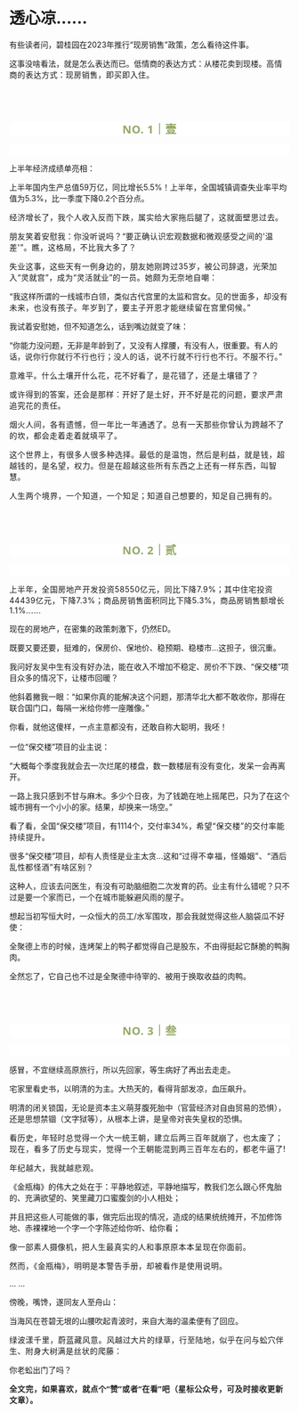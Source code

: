 # 透心凉......

<p style="visibility: visible;">有些读者问，碧桂园在2023年推行“现房销售”政策，怎么看待这件事。<br style="visibility: visible;"></p><p style="visibility: visible;">这事没啥看法，就是怎么表达而已。低情商的表达方式：从楼花卖到现楼。<span style="font-size: var(--articleFontsize); letter-spacing: 0.034em; visibility: visible;">高情商的表达方式：现房销售，即买即入住。</span></p><p style="visibility: visible;"><br style="visibility: visible;"></p><p style="visibility: visible;"><span style="font-size: var(--articleFontsize); letter-spacing: 0.034em; visibility: visible;"><br style="visibility: visible;"></span></p><p style="outline: 0px;letter-spacing: 0.544px;text-wrap: wrap;color: rgb(34, 34, 34);font-family: -apple-system-font, system-ui, &quot;Helvetica Neue&quot;, &quot;PingFang SC&quot;, &quot;Hiragino Sans GB&quot;, &quot;Microsoft YaHei UI&quot;, &quot;Microsoft YaHei&quot;, Arial, sans-serif;background-color: rgb(255, 255, 255);text-align: center;visibility: visible;"><span style="outline: 0px;font-weight: bold;line-height: 25px;color: rgb(149, 169, 103);font-size: 20px;visibility: visible;">NO. 1｜壹</span></p><p style="outline: 0px;letter-spacing: 0.544px;text-wrap: wrap;color: rgb(34, 34, 34);font-family: -apple-system-font, system-ui, &quot;Helvetica Neue&quot;, &quot;PingFang SC&quot;, &quot;Hiragino Sans GB&quot;, &quot;Microsoft YaHei UI&quot;, &quot;Microsoft YaHei&quot;, Arial, sans-serif;background-color: rgb(255, 255, 255);text-align: center;visibility: visible;"><br style="outline: 0px;visibility: visible;"></p><p style="visibility: visible;">上半年经济成绩单亮相：<br style="visibility: visible;"></p><p style="visibility: visible;">上半年国内生产总值59万亿，同比增长5.5%！上半年，全国城镇调查失业率平均值为5.3%，比一季度下降0.2个百分点。<span style="font-size: var(--articleFontsize); letter-spacing: 0.034em; visibility: visible;"></span></p><p style="visibility: visible;"><span style="font-size: var(--articleFontsize); letter-spacing: 0.034em; visibility: visible;">经济增长了，我个人收入反而下跌，属实给大家拖后腿了，这就面壁思过去。</span></p><p style="visibility: visible;"><span style="font-size: var(--articleFontsize); letter-spacing: 0.034em; visibility: visible;">朋友笑着安慰我：你没听说吗？“要正确认识宏观数据和微观感受之间的'温差'”。瞧，这格局，不比我大多了？<br style="visibility: visible;"></span></p><p style="visibility: visible;"><span style="font-size: var(--articleFontsize); letter-spacing: 0.034em; visibility: visible;">失业这事，这些天有一例身边的，朋友她刚跨过35岁，被公司辞退，光荣加入“灵就宫”，成为“灵活就业”的一员。她颇为无奈地自嘲：</span></p><p style="visibility: visible;"><span style="visibility: visible;">“我这样所谓的一线城市白领，类似古代宫里的太监和宫女。</span><span style="font-size: var(--articleFontsize); letter-spacing: 0.034em; visibility: visible;">见的世面多，却没有未来，也没有孩子。</span><span style="font-size: var(--articleFontsize); letter-spacing: 0.034em; visibility: visible;">年岁到了，要主子开恩才能继续留在宫里伺候。</span><span style="font-size: var(--articleFontsize); letter-spacing: 0.034em; visibility: visible;">”</span></p><p style="visibility: visible;">我试着安慰她，但不知道怎么，话到嘴边就变了味：</p><p style="visibility: visible;">“你能力没问题，无非是年龄到了，又没有人撑腰，有没有人，很重要。有人的话，<span style="font-size: var(--articleFontsize); letter-spacing: 0.034em; visibility: visible;">说你行你就行不行也行；没人的话，</span><span style="font-size: var(--articleFontsize); letter-spacing: 0.034em; visibility: visible;">说不行就不行行也不行。</span><span style="font-size: var(--articleFontsize); letter-spacing: 0.034em; visibility: visible;">不服不行。”</span></p><p style="visibility: visible;"><span style="font-size: var(--articleFontsize); letter-spacing: 0.034em; visibility: visible;">意难平。</span><span style="font-size: var(--articleFontsize); letter-spacing: 0.034em; visibility: visible;">什么土壤开什么花，花不好看了，是花错了，还是土壤错了？</span></p><p style="visibility: visible;"><span style="font-size: var(--articleFontsize); letter-spacing: 0.034em; visibility: visible;">或许得到的答案，还会是那样：</span><span style="font-size: var(--articleFontsize); letter-spacing: 0.034em; visibility: visible;">开好了是土好，开不好是花的问题，要求严肃追究花的责任。</span></p><p style="visibility: visible;"><span style="font-size: var(--articleFontsize); letter-spacing: 0.034em; visibility: visible;"><span style="letter-spacing: 0.578px; text-wrap: wrap; visibility: visible;">烟火人间，各有遗憾，但一年比一年通透了。</span><span style="font-size: var(--articleFontsize); letter-spacing: 0.034em; text-wrap: wrap; visibility: visible;">总有一天那些你曾认为跨越不了的坎，都会走着走着就填平了。</span></span></p><p style="visibility: visible;"><span style="letter-spacing: 0.578px; font-size: var(--articleFontsize); visibility: visible;">这个世界上，</span><span style="letter-spacing: 0.578px; font-size: var(--articleFontsize); visibility: visible;">有很多人很多种选择。</span><span style="letter-spacing: 0.578px; font-size: var(--articleFontsize); visibility: visible;">最低的是温饱，</span><span style="letter-spacing: 0.578px; font-size: var(--articleFontsize); visibility: visible;">然后是利益，就</span><span style="letter-spacing: 0.578px; font-size: var(--articleFontsize); visibility: visible;">是钱，超越钱的，是名望，权力。</span><span style="letter-spacing: 0.578px;font-size: var(--articleFontsize);">但是在超越这些所有东西之上还有一样东西，叫智慧。</span></p><p><span style="font-size: var(--articleFontsize);letter-spacing: 0.034em;"><span style="letter-spacing: 0.578px;text-wrap: wrap;"><span style="text-wrap: wrap;letter-spacing: 0.578px;">人生两个境界，一个知道，一个知足；</span><span style="text-wrap: wrap;letter-spacing: 0.578px;">知道自己想要的，知足自己拥有的。</span></span></span></p><p><span style="font-size: var(--articleFontsize);letter-spacing: 0.034em;"><br></span></p><p><span style="font-size: var(--articleFontsize);letter-spacing: 0.034em;"><br></span></p><p style="outline: 0px;letter-spacing: 0.544px;text-wrap: wrap;color: rgb(34, 34, 34);font-family: -apple-system-font, system-ui, &quot;Helvetica Neue&quot;, &quot;PingFang SC&quot;, &quot;Hiragino Sans GB&quot;, &quot;Microsoft YaHei UI&quot;, &quot;Microsoft YaHei&quot;, Arial, sans-serif;background-color: rgb(255, 255, 255);text-align: center;visibility: visible;"><span style="outline: 0px;font-weight: bold;line-height: 25px;color: rgb(149, 169, 103);font-size: 20px;visibility: visible;">NO. 2｜贰</span></p><p style="outline: 0px;letter-spacing: 0.544px;text-wrap: wrap;color: rgb(34, 34, 34);font-family: -apple-system-font, system-ui, &quot;Helvetica Neue&quot;, &quot;PingFang SC&quot;, &quot;Hiragino Sans GB&quot;, &quot;Microsoft YaHei UI&quot;, &quot;Microsoft YaHei&quot;, Arial, sans-serif;background-color: rgb(255, 255, 255);text-align: center;visibility: visible;"><br style="outline: 0px;visibility: visible;"></p><p><span style="letter-spacing: 0.578px;text-wrap: wrap;">上半年</span><span style="letter-spacing: 0.578px;text-wrap: wrap;">，全国房地产开发投资</span><span style="letter-spacing: 0.578px;text-wrap: wrap;">58550亿元，同比下降</span><span style="letter-spacing: 0.578px;text-wrap: wrap;">7.9%</span><span style="letter-spacing: 0.578px;text-wrap: wrap;">；</span><span style="letter-spacing: 0.578px;text-wrap: wrap;">其中住宅</span><span style="letter-spacing: 0.578px;text-wrap: wrap;">投资44439亿元，下降7.3%；</span><span style="font-size: var(--articleFontsize);letter-spacing: 0.034em;text-wrap: wrap;">商品房销售面积同比下降5.3</span><span style="font-size: var(--articleFontsize);letter-spacing: 0.034em;text-wrap: wrap;">%，商品房销售额增长1.1%......</span></p><p>现在的房地产，在密集的政策刺激下，仍然ED。</p><p>既要又要还要，挺难的，保房价、保地价、稳预期、稳楼市...这担子，很沉重。<br></p><p>我问好友吴中生有没有好办法，能在收入不增加不稳定、房价不下跌、“保交楼”项目众多的情况下，让楼市回暖？</p><p>他斜着撇我一眼：“如果你真的能解决这个问题，那清华北大都不敢收你，那得在联合国门口，每隔一米给你修一座雕像。”</p><p>你看，就他这傻样，一点主意都没有，还敢自称大聪明，我呸！<img data-src="https://res.wx.qq.com/t/wx_fed/we-emoji/res/v1.3.10/assets/newemoji/Yellowdog.png" data-ratio="1" data-w="128" style="display: inline-block; vertical-align: middle; background-size: cover; width: 20px !important; height: 20px !important;" data-original-style="display:inline-block;width:20px;vertical-align:middle;background-size:cover;" data-index="1" src="data:image/svg+xml,%3C%3Fxml version='1.0' encoding='UTF-8'%3F%3E%3Csvg width='1px' height='1px' viewBox='0 0 1 1' version='1.1' xmlns='http://www.w3.org/2000/svg' xmlns:xlink='http://www.w3.org/1999/xlink'%3E%3Ctitle%3E%3C/title%3E%3Cg stroke='none' stroke-width='1' fill='none' fill-rule='evenodd' fill-opacity='0'%3E%3Cg transform='translate(-249.000000, -126.000000)' fill='%23FFFFFF'%3E%3Crect x='249' y='126' width='1' height='1'%3E%3C/rect%3E%3C/g%3E%3C/g%3E%3C/svg%3E" class="js_img_placeholder wx_img_placeholder" _width="20px" alt="图片"></p><p>一位“保交楼”项目的业主说：</p><p>“大概每个季度我就会去一次烂尾的楼盘，数一数楼层有没有变化，发呆一会再离开。</p><p>一路上我只感到不甘与麻木。多少个日夜，为了钱跪在地上摇尾巴，只为了在这个城市拥有一个小小的家。结果，却换来一场空。”</p><p>看了看，全国“保交楼”项目，有1114个，交付率34%，<span style="letter-spacing: 0.578px;text-wrap: wrap;">希望“保交楼”的交付率能持续提升。</span></p><p>很多“保交楼”项目，却有人责怪是业主太贪...这和“<span style="letter-spacing: 0.578px;text-wrap: wrap;">过得不</span><span style="letter-spacing: 0.578px;text-wrap: wrap;">幸福，怪</span><span style="letter-spacing: 0.578px;text-wrap: wrap;">婚姻”、“</span><span style="letter-spacing: 0.578px;text-wrap: wrap;">酒后乱</span>性<span style="letter-spacing: 0.578px;text-wrap: wrap;">都怪酒”有啥区别？</span></p><p>这种人，应该去问医生，有没有可助脑细胞二次发育的药。业主有什么错呢？只不过是要一个家而已，一个在城市能躲避风雨的屋子。<br></p><p>想起当初写恒大时，一众恒大的员工/水军围攻，那会我就觉得这些人脑袋瓜不好使：</p><p>全聚德上市的时候，连烤架上的鸭子都觉得自己是股东，不由得挺起它酥脆的鸭胸肉。</p><p>全然忘了，它自己也不过是全聚德中待宰的、被用于换取收益的肉鸭。</p><p><br></p><p><br></p><p style="outline: 0px;letter-spacing: 0.544px;text-wrap: wrap;color: rgb(34, 34, 34);font-family: -apple-system-font, system-ui, &quot;Helvetica Neue&quot;, &quot;PingFang SC&quot;, &quot;Hiragino Sans GB&quot;, &quot;Microsoft YaHei UI&quot;, &quot;Microsoft YaHei&quot;, Arial, sans-serif;background-color: rgb(255, 255, 255);text-align: center;visibility: visible;"><span style="outline: 0px;font-weight: bold;line-height: 25px;color: rgb(149, 169, 103);font-size: 20px;visibility: visible;">NO. 3｜叁</span></p><p style="outline: 0px;letter-spacing: 0.544px;text-wrap: wrap;color: rgb(34, 34, 34);font-family: -apple-system-font, system-ui, &quot;Helvetica Neue&quot;, &quot;PingFang SC&quot;, &quot;Hiragino Sans GB&quot;, &quot;Microsoft YaHei UI&quot;, &quot;Microsoft YaHei&quot;, Arial, sans-serif;background-color: rgb(255, 255, 255);text-align: center;visibility: visible;"><br style="outline: 0px;visibility: visible;"></p><p>感冒，不宜继续高原旅行，所以先回家，等生病好了再出去走走。</p><p>宅家里看史书，以明清的为主。大热天的，看得背部发凉，血压飙升。<br></p><p>明清的闭关锁国，无论是资本主义萌芽腹死胎中（官营经济对自由贸易的恐惧），还是思想禁锢（文字狱等），从根本上讲，是皇帝对丧失皇权的恐惧。</p><p><span style="font-size: var(--articleFontsize);letter-spacing: 0.034em;">看历史，年轻时总觉得一个大一统王朝，建立后两三百年就崩了，也太废</span><span style="font-size: var(--articleFontsize);letter-spacing: 0.034em;">了；</span><span style="font-size: var(--articleFontsize);letter-spacing: 0.034em;">现在，</span><span style="font-size: var(--articleFontsize);letter-spacing: 0.034em;">看多了历史与现实，觉得一个王朝能混到两三百年左右的，都老牛逼了!</span><span style="font-size: var(--articleFontsize);letter-spacing: 0.034em;"></span></p><p><span style=""><span style="letter-spacing: 0.578px;text-wrap: wrap;">年纪越大，我就越悲观。</span></span><span style="font-size: var(--articleFontsize);letter-spacing: 0.034em;"></span></p><p>《金瓶梅》的伟大之处在于：平静地叙述，平静地描写，教我们怎么跟心怀鬼胎的、充满欲望的、笑里藏刀口蜜腹剑的小人相处；</p><p>并且把这些人可能做的事，做完后出现的情况，造成的结果统统摊开，不加修饰地、赤裸裸地一个字一个字陈述给你听、给你看；</p><p><span style="font-size: var(--articleFontsize);letter-spacing: 0.034em;">像一部素人摄像机，把人生最真实的人和事原原本本呈现在你面前。</span><span style="font-size: var(--articleFontsize);letter-spacing: 0.034em;"></span></p><p><span style="font-size: var(--articleFontsize);letter-spacing: 0.034em;text-wrap: wrap;">然而，《金瓶梅</span><span style="font-size: var(--articleFontsize);letter-spacing: 0.034em;text-wrap: wrap;">》</span><span style="font-size: var(--articleFontsize);letter-spacing: 0.034em;text-wrap: wrap;">，</span><span style="font-size: var(--articleFontsize);letter-spacing: 0.034em;text-wrap: wrap;">明明是本警告手册，却被看作是使用说明。</span></p><p>... ...<br></p><p>傍晚，嘴馋，遂同友人至舟山：<br></p><p>当海风在苍碧无垠的山腰吹起青波时，来自大海的温柔便有了回应。</p><p><span style="letter-spacing: 0.578px;text-wrap: wrap;">绿波漾千里，蔚蓝藏风意。</span><span style="font-size: var(--articleFontsize);letter-spacing: 0.034em;">风越</span><span style="font-size: var(--articleFontsize);letter-spacing: 0.034em;">过大片的绿草，行至陆地，似乎在</span><span style="font-size: var(--articleFontsize);letter-spacing: 0.034em;">问</span><span style="font-size: var(--articleFontsize);letter-spacing: 0.034em;">与蚣穴伴生、附身大树</span><span style="font-size: var(--articleFontsize);letter-spacing: 0.034em;">满是</span><span style="font-size: var(--articleFontsize);letter-spacing: 0.034em;">丝</span><span style="font-size: var(--articleFontsize);letter-spacing: 0.034em;">状</span><span style="font-size: var(--articleFontsize);letter-spacing: 0.034em;">的爬藤</span><span style="font-size: var(--articleFontsize);letter-spacing: 0.034em;">：</span></p><p>你老蚣出门了吗？<br></p><p style="margin-bottom: 0px;"><strong style="outline: 0px;font-family: system-ui, -apple-system, BlinkMacSystemFont, &quot;Helvetica Neue&quot;, &quot;PingFang SC&quot;, &quot;Hiragino Sans GB&quot;, &quot;Microsoft YaHei UI&quot;, &quot;Microsoft YaHei&quot;, Arial, sans-serif;letter-spacing: 0.544px;text-wrap: wrap;background-color: rgb(255, 255, 255);color: rgb(34, 34, 34);font-size: 16px;"><span style="outline: 0px;font-size: 14px;">全文完，如果喜欢，就点个“赞”或者“在看”吧（星标公众号，可及时接收更新文章）。</span></strong></p><p style="display: none;"><mp-style-type data-value="3"></mp-style-type></p>